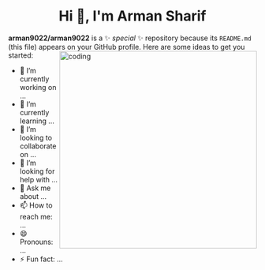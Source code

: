 <h1 align="center">Hi 👋, I'm Arman Sharif</h1>

**arman9022/arman9022** is a ✨ _special_ ✨ repository because its `README.md` (this file) appears on your GitHub profile.
<img src="[https://codingpixelmedia.s3-accelerate.amazonaws.com/2023/07/output-onlinegiftools.gif](https://i.gifer.com/19Fu.gif](https://i.gifer.com/19Fu.gif)" alt="coding" width="400px" align="right">
Here are some ideas to get you started:

- 🔭 I’m currently working on ...
- 🌱 I’m currently learning ...
- 👯 I’m looking to collaborate on ...
- 🤔 I’m looking for help with ...
- 💬 Ask me about ...
- 📫 How to reach me: ...
- 😄 Pronouns: ...
- ⚡ Fun fact: ...

